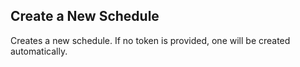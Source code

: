 Create a New Schedule
---------------------
Creates a new schedule. If no token is provided, one will be created
automatically.